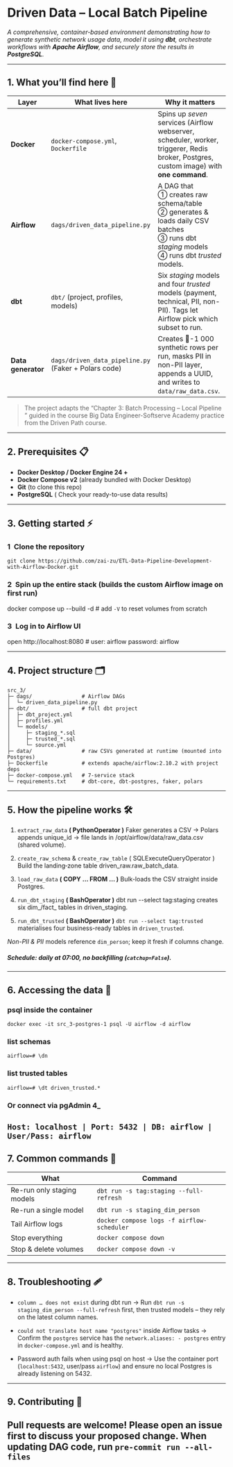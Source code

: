# Driven Data – Local Batch Pipeline  


_A comprehensive, container-based environment demonstrating how to generate synthetic network usage data, model it using **dbt**, orchestrate workflows with **Apache Airflow**, and securely store the results in **PostgreSQL**._

---

## 1. What you’ll find here 🚀
| Layer | What lives here | Why it matters |
|-------|-----------------|----------------|
| **Docker** | `docker-compose.yml`, `Dockerfile` | Spins up *seven* services (Airflow webserver, scheduler, worker, triggerer, Redis broker, Postgres, custom image) with **one command**. |
| **Airflow** | `dags/driven_data_pipeline.py` | A DAG that<br>① creates raw schema/table<br>② generates & loads daily CSV batches<br>③ runs dbt *staging* models<br>④ runs dbt *trusted* models. |
| **dbt** | `dbt/` (project, profiles, models) | Six *staging* models and four *trusted* models (payment, technical, PII, non-PII). Tags let Airflow pick which subset to run. |
| **Data generator** | `dags/driven_data_pipeline.py` (Faker + Polars code) | Creates 💯-1 000 synthetic rows per run, masks PII in non-PII layer, appends a UUID, and writes to `data/raw_data.csv`. |

> The project adapts the “Chapter 3: Batch Processing – Local Pipeline ” guided in the course Big Data Engineer-Softserve Academy
> practice from the Driven Path course. 

---

## 2. Prerequisites 📋
* **Docker Desktop / Docker Engine 24 +**
* **Docker Compose v2** (already bundled with Docker Desktop)
* **Git** (to clone this repo)
* **PostgreSQL** ( Check your ready-to-use data results)

---

## 3. Getting started ⚡


### 1 Clone the repository
`git clone https://github.com/zai-zu/ETL-Data-Pipeline-Development-with-Airflow-Docker.git`


### 2 Spin up the entire stack (builds the custom Airflow image on first run)
docker compose up --build -d         # add `-V` to reset volumes from scratch

### 3 Log in to Airflow UI
open http://localhost:8080           # user: airflow  password: airflow

---

## 4. Project structure 🗂️ 
```
src_3/
├─ dags/                # Airflow DAGs
│  └─ driven_data_pipeline.py
├─ dbt/                 # full dbt project
│  ├─ dbt_project.yml
│  ├─ profiles.yml
│  └─ models/
│     ├─ staging_*.sql
│     ├─ trusted_*.sql
│     └─ source.yml     
├─ data/                # raw CSVs generated at runtime (mounted into Postgres)
├─ Dockerfile           # extends apache/airflow:2.10.2 with project deps
├─ docker-compose.yml   # 7-service stack
└─ requirements.txt     # dbt-core, dbt-postgres, faker, polars
```
---
## 5. How the pipeline works 🛠️

1. `extract_raw_data` **( PythonOperator )**
Faker generates a CSV → Polars appends unique_id → file lands in
/opt/airflow/data/raw_data.csv (shared volume).

2. `create_raw_schema` & `create_raw_table` ( SQLExecuteQueryOperator )
Build the landing‐zone table driven_raw.raw_batch_data.

3. `load_raw_data` **( COPY … FROM … )**
Bulk-loads the CSV straight inside Postgres.

4. `run_dbt_staging` **( BashOperator )**
dbt run --select tag:staging creates six dim_/fact_ tables in
driven_staging.

5. `run_dbt_trusted` **( BashOperator )**
`dbt run --select tag:trusted` materialises four business-ready tables in
`driven_trusted`.

_Non-PII & PII_ models reference `dim_person`; keep it fresh if columns
change.

##### Schedule: daily at 07:00, no backfilling (`catchup=False`).
---
## 6. Accessing the data 🔎

### psql inside the container
`docker exec -it src_3-postgres-1 psql -U airflow -d airflow`

### list schemas
`airflow=# \dn`

### list trusted tables

`airflow=# \dt driven_trusted.*`

### Or connect via pgAdmin 4_

`Host: localhost | Port: 5432 | DB: airflow | User/Pass: airflow`
---
## 7. Common commands 🧰

| What                       | Command                                    |
| -------------------------- | ------------------------------------------ |
| Re-run only staging models | `dbt run -s tag:staging --full-refresh`    |
| Re-run a single model      | `dbt run -s staging_dim_person`            |
| Tail Airflow logs          | `docker compose logs -f airflow-scheduler` |
| Stop everything            | `docker compose down`                      |
| Stop & delete volumes      | `docker compose down -v`                   |

---
## 8. Troubleshooting 🩹
- `column … does not exist` during dbt run
→ Run `dbt run -s staging_dim_person --full-refresh` first, then trusted
models – they rely on the latest column names.

- `could not translate host name "postgres"` inside Airflow tasks
→ Confirm the `postgres` service has the `network.aliases: - postgres` entry
in `docker-compose.yml` and is healthy.

- Password auth fails when using psql on host
→ Use the container port (`localhost:5432`, user/pass `airflow`) and
ensure no local Postgres is already listening on 5432.
---
## 9. Contributing 🤝
Pull requests are welcome! Please open an issue first to discuss your
proposed change. When updating DAG code, run `pre-commit run --all-files`
---